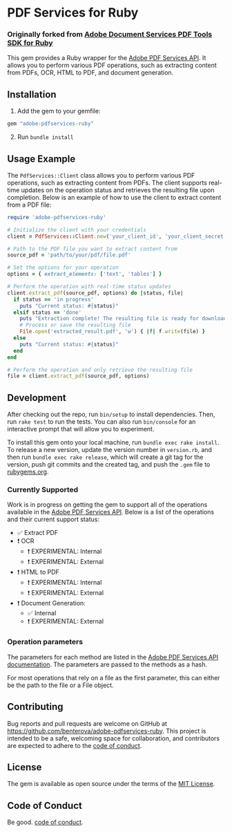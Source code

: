 # PDF Services for Ruby

### Originally forked from [Adobe Document Services PDF Tools SDK for Ruby](https://github.com/arpc/adobe-pdfservices-ruby)

This gem provides a Ruby wrapper for the [Adobe PDF Services API](https://developer.adobe.com/document-services/docs/overview/). It allows you to perform various PDF operations, such as extracting content from PDFs, OCR, HTML to PDF, and document generation.

## Installation

1. Add the gem to your gemfile:

```ruby
gem "adobe-pdfservices-ruby"
```
2. Run `bundle install`

## Usage Example

The `PdfServices::Client` class allows you to perform various PDF operations, such as extracting content from PDFs. The client supports real-time updates on the operation status and retrieves the resulting file upon completion. Below is an example of how to use the client to extract content from a PDF file:

```ruby
require 'adobe-pdfservices-ruby'

# Initialize the client with your credentials
client = PdfServices::Client.new('your_client_id', 'your_client_secret')

# Path to the PDF file you want to extract content from
source_pdf = 'path/to/your/pdf/file.pdf'

# Set the options for your operation
options = { extract_elements: ['text', 'tables'] }

# Perform the operation with real-time status updates
client.extract_pdf(source_pdf, options) do |status, file|
  if status == 'in progress'
    puts "Current status: #{status}"
  elsif status == 'done'
    puts "Extraction complete! The resulting file is ready for download."
    # Process or save the resulting file
    File.open('extracted_result.pdf', 'w') { |f| f.write(file) }
  else
    puts "Current status: #{status}"
  end
end

# Perform the operation and only retrieve the resulting file
file = client.extract_pdf(source_pdf, options)
```

## Development

After checking out the repo, run `bin/setup` to install dependencies. Then, run `rake test` to run the tests. You can also run `bin/console` for an interactive prompt that will allow you to experiment.

To install this gem onto your local machine, run `bundle exec rake install`. To release a new version, update the version number in `version.rb`, and then run `bundle exec rake release`, which will create a git tag for the version, push git commits and the created tag, and push the `.gem` file to [rubygems.org](https://rubygems.org).

### Currently Supported
Work is in progress on getting the gem to support all of the operations available in the [Adobe PDF Services API](https://developer.adobe.com/document-services/docs/overview/). Below is a list of the operations and their current support status:

* ✅ Extract PDF
* ❗ OCR
  * ❗ EXPERIMENTAL: Internal
  * ❗ EXPERIMENTAL: External
* ❗ HTML to PDF
  * ❗ EXPERIMENTAL: Internal
  * ❗ EXPERIMENTAL: External
* ❗ Document Generation:
  * ✅ Internal
  * ❗ EXPERIMENTAL: External

### Operation parameters
The parameters for each method are listed in the [Adobe PDF Services API documentation](https://developer.adobe.com/document-services/docs/overview/). The parameters are passed to the methods 
as a hash. 

For most operations that rely on a file as the first parameter, this can either be the path to the file or a File object.


## Contributing

Bug reports and pull requests are welcome on GitHub at https://github.com/benterova/adobe-pdfservices-ruby. This project is intended to be a safe, welcoming space for collaboration, and contributors are expected to adhere to the [code of conduct](https://github.com/benterova/adobe-pdfservices-ruby/blob/main/CODE_OF_CONDUCT.md).

## License

The gem is available as open source under the terms of the [MIT License](https://opensource.org/licenses/MIT).

## Code of Conduct

Be good. [code of conduct](https://github.com/benterova/adobe-pdfservices-ruby/blob/main/CODE_OF_CONDUCT.md).


